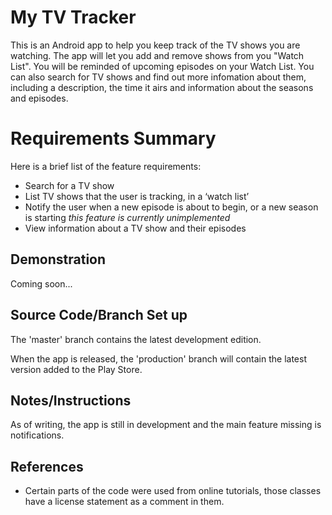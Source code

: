 # My TV Tracker

This is an Android app to help you keep track of the TV shows you are watching. The app will let you add and remove shows from you "Watch List". You will be reminded of upcoming episodes on your Watch List. You can also search for TV shows and find out more infomation about them, including a description, the time it airs and information about the seasons and episodes.

# Requirements Summary

Here is a brief list of the feature requirements:

- Search for a TV show
- List TV shows that the user is tracking, in a ‘watch list’
- Notify the user when a new episode is about to begin, or a new season is starting *this feature is currently unimplemented*
- View information about a TV show and their episodes


## Demonstration

Coming soon...

## Source Code/Branch Set up

The 'master' branch contains the latest development edition.

When the app is released, the 'production' branch will contain the latest version added to the Play Store.

## Notes/Instructions

As of writing, the app is still in development and the main feature missing is notifications.

## References

- Certain parts of the code were used from online tutorials, those classes have a license statement as a comment in them.